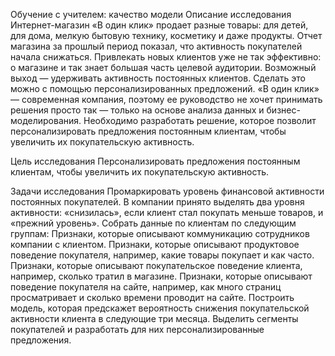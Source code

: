 Обучение с учителем: качество модели
Описание исследования
Интернет-магазин «В один клик» продает разные товары: для детей, для дома, мелкую бытовую технику, косметику и даже продукты. Отчет магазина за прошлый период показал, что активность покупателей начала снижаться. Привлекать новых клиентов уже не так эффективно: о магазине и так знает большая часть целевой аудитории. Возможный выход — удерживать активность постоянных клиентов. Сделать это можно с помощью персонализированных предложений. «В один клик» — современная компания, поэтому ее руководство не хочет принимать решения просто так — только на основе анализа данных и бизнес-моделирования. Необходимо разработать решение, которое позволит персонализировать предложения постоянным клиентам, чтобы увеличить их покупательскую активность.

Цель исследования
Персонализировать предложения постоянным клиентам, чтобы увеличить их покупательскую активность.

Задачи исследования
Промаркировать уровень финансовой активности постоянных покупателей. В компании принято выделять два уровня активности: «снизилась», если клиент стал покупать меньше товаров, и «прежний уровень».
Собрать данные по клиентам по следующим группам:
Признаки, которые описывают коммуникацию сотрудников компании с клиентом.
Признаки, которые описывают продуктовое поведение покупателя, например, какие товары покупает и как часто.
Признаки, которые описывают покупательское поведение клиента, например, сколько тратил в магазине.
Признаки, которые описывают поведение покупателя на сайте, например, как много страниц просматривает и сколько времени проводит на сайте.
Построить модель, которая предскажет вероятность снижения покупательской активности клиента в следующие три месяца.
Выделить сегменты покупателей и разработать для них персонализированные предложения.